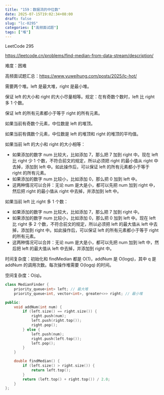 ```yaml
---
title: "159：数据流的中位数"
date: 2025-07-15T19:02:34+08:00
draft: false
slug: "lc-0295"
categories: ["高频面试题"]
tags: ["堆"]
---
```


LeetCode 295

https://leetcode.cn/problems/find-median-from-data-stream/description/

难度：困难

高频面试题汇总：https://www.yuweihung.com/posts/2025/lc-hot/

需要两个堆。left 是最大堆，right 是最小堆。

保证 left 的大小和 right 的大小尽量相等。规定：在有奇数个数时，left 比 right 多 1 个数。

保证 left 的所有元素都小于等于 right 的所有元素。

如果当前有奇数个元素，中位数是 left 的堆顶。

如果当前有偶数个元素，中位数是 left 的堆顶和 right 的堆顶的平均值。

如果当前 left 的大小和 right 的大小相等：

- 如果添加的数字 num 比较大，比如添加 7，那么把 7 加到 right 中。现在 left 比 right 少 1 个数，不符合前文的规定，所以必须把 right 的最小值从 right 中去掉，添加到 left 中。如此操作后，可以保证 left 的所有元素都小于等于 right 的所有元素。
- 如果添加的数字 num 比较小，比如添加 0，那么把 0 加到 left 中。
- 这两种情况可以合并：无论 num 是大是小，都可以先把 num 加到 right 中，然后把 right 的最小值从 right 中去掉，并添加到 left 中。

如果当前 left 比 right 多 1 个数：

- 如果添加的数字 num 比较大，比如添加 7，那么把 7 加到 right 中。
- 如果添加的数字 num 比较小，比如添加 0，那么把 0 加到 left 中。现在 left 比 right 多 2 个数，不符合前文的规定，所以必须把 left 的最大值从 left 中去掉，添加到 right 中。如此操作后，可以保证 left 的所有元素都小于等于 right 的所有元素。
- 这两种情况可以合并：无论 num 是大是小，都可以先把 num 加到 left 中，然后把 left 的最大值从 left 中去掉，并添加到 right 中。

时间复杂度：初始化和 findMedian 都是 O(1)，addNum 是 O(logq)，其中 q 是 addNum 的调用次数。每次操作堆需要 O(logq) 的时间。

空间复杂度：O(q)。

<!--more-->

```cpp
class MedianFinder {
    priority_queue<int> left; // 最大堆
    priority_queue<int, vector<int>, greater<>> right; // 最小堆

public:
    void addNum(int num) {
        if (left.size() == right.size()) {
            right.push(num);
            left.push(right.top());
            right.pop();
        } else {
            left.push(num);
            right.push(left.top());
            left.pop();
        }
    }

    double findMedian() {
        if (left.size() > right.size()) {
            return left.top();
        }
        return (left.top() + right.top()) / 2.0;
    }
};
```

